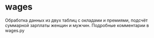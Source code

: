 # wages
Обработка данных из двух таблиц с окладами и премиями, подсчёт суммарной зарплаты женщин и мужчин.
Подробные комментарии в wages.py
